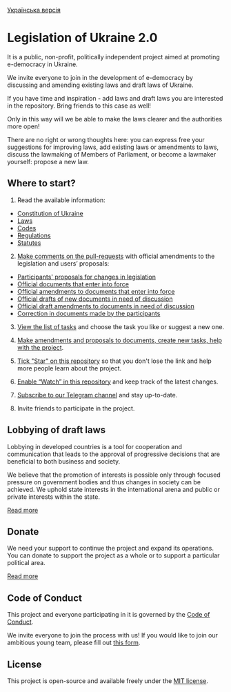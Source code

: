 [Українська версія](README.md)

# Legislation of Ukraine 2.0

It is a public, non-profit, politically independent project aimed at promoting e-democracy in Ukraine.

We invite everyone to join in the development of e-democracy by discussing and amending existing laws and draft laws of Ukraine.

If you have time and inspiration - add laws and draft laws you are interested in the repository. Bring friends to this case as well!

Only in this way will we be able to make the laws clearer and the authorities more open!

There are no right or wrong thoughts here: you can express free your suggestions for improving laws, add existing laws or amendments to laws, discuss the lawmaking of Members of Parliament, or become a lawmaker yourself: propose a new law.

## Where to start?

1. Read the available information:

* [Constitution of Ukraine](Конституція.md)
* [Laws](Закони)
* [Codes](Кодекси)
* [Regulations](Регламенти)
* [Statutes](Статути)

2. [Make comments on the pull-requests](https://github.com/opensourcewebsite-org/ua-law/pulls) with official amendments to the legislation and users’ proposals:

* [Participants' proposals for changes in legislation](https://github.com/opensourcewebsite-org/ua-law/pulls?q=is%3Aopen+is%3Apr+label%3A%22пропозиція+змін%22)
* [Official documents that enter into force](https://github.com/opensourcewebsite-org/ua-law/pulls?q=is%3Aopen+is%3Apr+label%3Aдокумент)
* [Official amendments to documents that enter into force](https://github.com/opensourcewebsite-org/ua-law/pulls?q=is%3Apr+is%3Aopen+label%3A%22зміни+до+документу%22)
* [Official drafts of new documents in need of discussion](https://github.com/opensourcewebsite-org/ua-law/pulls?q=is%3Aopen+is%3Apr+label%3A%22проєкт+нового+документу%22)
* [Official draft amendments to documents in need of discussion](https://github.com/opensourcewebsite-org/ua-law/pulls?q=is%3Apr+is%3Aopen+label%3A%22проєкт+змін+до+документу%22)
* [Correction in documents made by the participants](https://github.com/opensourcewebsite-org/ua-law/pulls?q=is%3Aopen+is%3Apr+label%3Aпомилка)

3. [View the list of tasks](https://github.com/opensourcewebsite-org/ua-law/issues) and choose the task you like or suggest a new one.

4. [Make amendments and proposals to documents, create new tasks, help with the project](CONTRIBUTING.md).

5. [Tick "Star" on this repository](https://help.github.com/en/github/getting-started-with-github/saving-repositories-with-stars) so that you don't lose the link and help more people learn about the project.

6. [Enable “Watch” in this repository](https://help.github.com/en/github/receiving-notifications-about-activity-on-github/watching-and-unwatching-repositories) and keep track of the latest changes.

7. [Subscribe to our Telegram channel](https://t.me/ua_law) and stay up-to-date.

8. Invite friends to participate in the project.

## Lobbying of draft laws

Lobbying in developed countries is a tool for cooperation and communication that leads to the approval of progressive decisions that are beneficial to both business and society.

We believe that the promotion of interests is possible only through focused pressure on government bodies and thus changes in society can be achieved. We uphold state interests in the international arena and public or private interests within the state.

[Read more](/LOBBYING.md)

## Donate

We need your support to continue the project and expand its operations. You can donate to support the project as a whole or to support a particular political area.

[Read more](/DONATE.md)

## Code of Conduct

This project and everyone participating in it is governed by the [Code of Conduct](CODE_OF_CONDUCT.md).

We invite everyone to join the process with us! If you would like to join our ambitious young team, please fill out [this form](https://forms.gle/FctSRjPsYo3cmJLo9).

## License

This project is open-source and available freely under the [MIT license](LICENSE.md).
